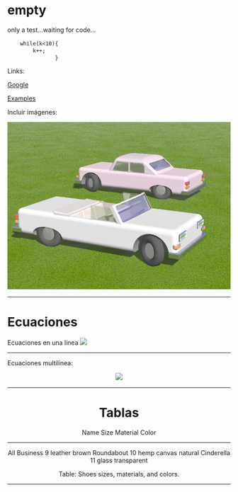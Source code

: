 # empty
only a test...waiting for code...

``` [c] 
    while(k<10){
        k++;
               }
```

Links:

[Google](http://www.google.com "search")

[Examples](./useful_commands.html "useful commands examples")

Incluir imágenes:

![render from pov (caption).](./car.png "car")

***

Ecuaciones
==========

Ecuaciones en una línea <img src="https://render.githubusercontent.com/render/math?math=I = \int \rho R^{2} dV">

***

Ecuaciones multilínea:
<div align="center"><img src="https://render.githubusercontent.com/render/math?math= E = m c^2">

***

Tablas
======


Name           Size  Material      Color
------------- -----  ------------  ------------
All Business      9  leather       brown
Roundabout       10  hemp canvas   natural
Cinderella       11  glass         transparent

Table: Shoes sizes, materials, and colors.

***
